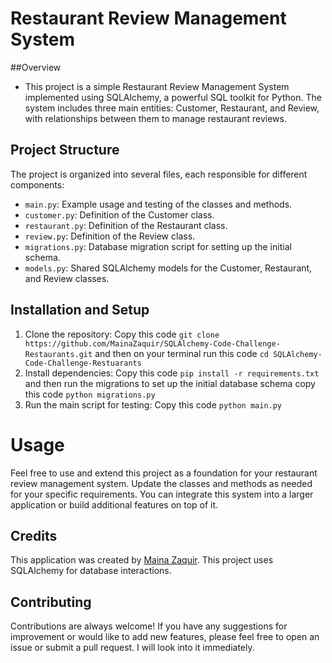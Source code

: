 # Restaurant Review Management System

##Overview

- This project is a simple Restaurant Review Management System implemented using SQLAlchemy, a powerful SQL toolkit for Python. The system includes three main entities: Customer, Restaurant, and Review, with relationships between them to manage restaurant reviews.

## Project Structure

The project is organized into several files, each responsible for different components:

- `main.py`: Example usage and testing of the classes and methods.
- `customer.py`: Definition of the Customer class.
- `restaurant.py`: Definition of the Restaurant class.
- `review.py`: Definition of the Review class.
- `migrations.py`: Database migration script for setting up the initial schema.
- `models.py`: Shared SQLAlchemy models for the Customer, Restaurant, and Review classes.
  
## Installation and Setup

1. Clone the repository:
Copy this code `git clone https://github.com/MainaZaquir/SQLAlchemy-Code-Challenge-Restaurants.git` and then on your terminal run this code `cd SQLAlchemy-Code-Challenge-Restuarants`
2. Install dependencies:
Copy this code `pip install -r requirements.txt` and then run the migrations to set up the initial database schema copy this code `python migrations.py`
3. Run the main script for testing: Copy this code `python main.py`
   
# Usage

Feel free to use and extend this project as a foundation for your restaurant review management system. Update the classes and methods as needed for your specific requirements. You can integrate this system into a larger application or build additional features on top of it.

## Credits

This application was created by [Maina Zaquir](https://github.com/MainaZaquir).
This project uses SQLAlchemy for database interactions.

## Contributing

Contributions are always welcome! If you have any suggestions for improvement or would like to add new features, please feel free to open an issue or submit a pull request. I will look into it immediately.
